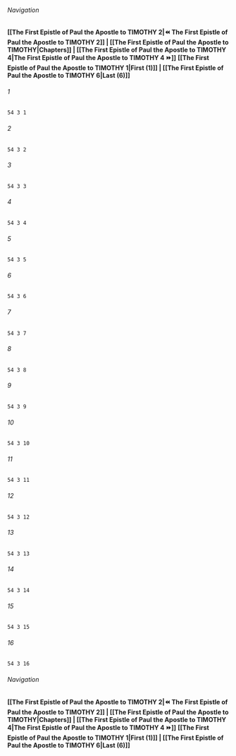 
###### Navigation
**[[The First Epistle of Paul the Apostle to TIMOTHY 2|⏪ The First Epistle of Paul the Apostle to TIMOTHY 2]] | [[The First Epistle of Paul the Apostle to TIMOTHY|Chapters]] | [[The First Epistle of Paul the Apostle to TIMOTHY 4|The First Epistle of Paul the Apostle to TIMOTHY 4 ⏩]]**
**[[The First Epistle of Paul the Apostle to TIMOTHY 1|First (1)]] | [[The First Epistle of Paul the Apostle to TIMOTHY 6|Last (6)]]**

###### 1
``` verse
54 3 1 
```
###### 2
``` verse
54 3 2 
```
###### 3
``` verse
54 3 3 
```
###### 4
``` verse
54 3 4 
```
###### 5
``` verse
54 3 5 
```
###### 6
``` verse
54 3 6 
```
###### 7
``` verse
54 3 7 
```
###### 8
``` verse
54 3 8 
```
###### 9
``` verse
54 3 9 
```
###### 10
``` verse
54 3 10 
```
###### 11
``` verse
54 3 11 
```
###### 12
``` verse
54 3 12 
```
###### 13
``` verse
54 3 13 
```
###### 14
``` verse
54 3 14 
```
###### 15
``` verse
54 3 15 
```
###### 16
``` verse
54 3 16 
```

###### Navigation
**[[The First Epistle of Paul the Apostle to TIMOTHY 2|⏪ The First Epistle of Paul the Apostle to TIMOTHY 2]] | [[The First Epistle of Paul the Apostle to TIMOTHY|Chapters]] | [[The First Epistle of Paul the Apostle to TIMOTHY 4|The First Epistle of Paul the Apostle to TIMOTHY 4 ⏩]]**
**[[The First Epistle of Paul the Apostle to TIMOTHY 1|First (1)]] | [[The First Epistle of Paul the Apostle to TIMOTHY 6|Last (6)]]**

